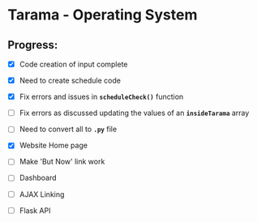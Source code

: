 # Tarama - Operating System 

## Progress:

- [x] Code creation of input complete
- [x] Need to create schedule code
- [x] Fix errors and issues in **`scheduleCheck()`** function
- [ ] Fix errors as discussed updating the values of an **`insideTarama`** array
- [ ] Need to convert all to **`.py`** file

- [x] Website Home page
- [ ] Make 'But Now' link work
- [ ] Dashboard
- [ ] AJAX Linking
- [ ] Flask API 
